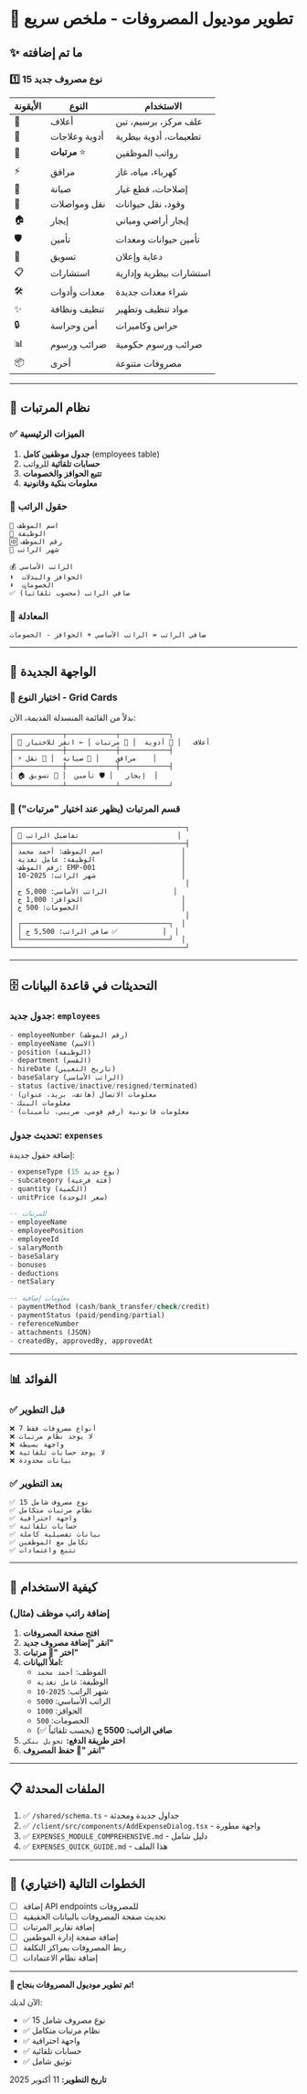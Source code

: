 # 🚀 تطوير موديول المصروفات - ملخص سريع

## ✨ ما تم إضافته

### 1️⃣ **15 نوع مصروف جديد**

| الأيقونة | النوع | الاستخدام |
|---------|-------|----------|
| 🌾 | أعلاف | علف مركز، برسيم، تبن |
| 💊 | أدوية وعلاجات | تطعيمات، أدوية بيطرية |
| 👥 | **مرتبات** ⭐ | رواتب الموظفين |
| ⚡ | مرافق | كهرباء، مياه، غاز |
| 🔧 | صيانة | إصلاحات، قطع غيار |
| 🚚 | نقل ومواصلات | وقود، نقل حيوانات |
| 🏠 | إيجار | إيجار أراضي ومباني |
| 🛡️ | تأمين | تأمين حيوانات ومعدات |
| 📢 | تسويق | دعاية وإعلان |
| 📋 | استشارات | استشارات بيطرية وإدارية |
| 🛠️ | معدات وأدوات | شراء معدات جديدة |
| ✨ | تنظيف ونظافة | مواد تنظيف وتطهير |
| 🔒 | أمن وحراسة | حراس وكاميرات |
| 📊 | ضرائب ورسوم | ضرائب ورسوم حكومية |
| 📦 | أخرى | مصروفات متنوعة |

---

## 💼 نظام المرتبات

### ✅ الميزات الرئيسية

1. **جدول موظفين كامل** (employees table)
2. **حسابات تلقائية** للرواتب
3. **تتبع الحوافز والخصومات**
4. **معلومات بنكية وقانونية**

### 📝 حقول الراتب

```
👤 اسم الموظف
💼 الوظيفة  
🆔 رقم الموظف
📅 شهر الراتب

💰 الراتب الأساسي
⬆️  الحوافز والبدلات
⬇️  الخصومات
✅ صافي الراتب (محسوب تلقائياً)
```

### 🧮 المعادلة

```
صافي الراتب = الراتب الأساسي + الحوافز - الخصومات
```

---

## 🎨 الواجهة الجديدة

### 🔘 اختيار النوع - Grid Cards

بدلاً من القائمة المنسدلة القديمة، الآن:

```
┌────────────┬────────────┬────────────┐
│ 🌾 أعلاف   │ 💊 أدوية  │ 👥 مرتبات │ ← انقر للاختيار
├────────────┼────────────┼────────────┤
│ ⚡ مرافق    │ 🔧 صيانة  │ 🚚 نقل    │
├────────────┼────────────┼────────────┤
│ 🏠 إيجار   │ 🛡️ تأمين  │ 📢 تسويق  │
└────────────┴────────────┴────────────┘
```

### 💼 قسم المرتبات (يظهر عند اختيار "مرتبات")

```
┌──────────────────────────────────────────┐
│ 👥 تفاصيل الراتب                        │
├──────────────────────────────────────────┤
│ اسم الموظف: أحمد محمد                   │
│ الوظيفة: عامل تغذية                     │
│ رقم الموظف: EMP-001                     │
│ شهر الراتب: 2025-10                     │
│                                          │
│ الراتب الأساسي: 5,000 ج                │
│ الحوافز: 1,000 ج                        │
│ الخصومات: 500 ج                         │
│                                          │
│ ┌────────────────────────────────────┐  │
│ │ صافي الراتب: 5,500 ج ✅           │  │
│ └────────────────────────────────────┘  │
└──────────────────────────────────────────┘
```

---

## 🗄️ التحديثات في قاعدة البيانات

### جدول جديد: `employees`

```sql
- employeeNumber (رقم الموظف)
- employeeName (الاسم)
- position (الوظيفة)
- department (القسم)
- hireDate (تاريخ التعيين)
- baseSalary (الراتب الأساسي)
- status (active/inactive/resigned/terminated)
- معلومات الاتصال (هاتف، بريد، عنوان)
- معلومات البنك
- معلومات قانونية (رقم قومي، ضريبي، تأمينات)
```

### تحديث جدول: `expenses`

إضافة حقول جديدة:

```sql
- expenseType (15 نوع جديد)
- subcategory (فئة فرعية)
- quantity (الكمية)
- unitPrice (سعر الوحدة)

-- للمرتبات
- employeeName
- employeePosition
- employeeId
- salaryMonth
- baseSalary
- bonuses
- deductions
- netSalary

-- معلومات إضافية
- paymentMethod (cash/bank_transfer/check/credit)
- paymentStatus (paid/pending/partial)
- referenceNumber
- attachments (JSON)
- createdBy, approvedBy, approvedAt
```

---

## 📊 الفوائد

### ✅ قبل التطوير

```
❌ 7 أنواع مصروفات فقط
❌ لا يوجد نظام مرتبات
❌ واجهة بسيطة
❌ لا يوجد حسابات تلقائية
❌ بيانات محدودة
```

### ✅ بعد التطوير

```
✅ 15 نوع مصروف شامل
✅ نظام مرتبات متكامل
✅ واجهة احترافية
✅ حسابات تلقائية
✅ بيانات تفصيلية كاملة
✅ تكامل مع الموظفين
✅ تتبع واعتمادات
```

---

## 🚀 كيفية الاستخدام

### إضافة راتب موظف (مثال)

1. **افتح صفحة المصروفات**
2. **انقر "إضافة مصروف جديد"**
3. **اختر "👥 مرتبات"**
4. **املأ البيانات:**
   - الموظف: `أحمد محمد`
   - الوظيفة: `عامل تغذية`
   - شهر الراتب: `2025-10`
   - الراتب الأساسي: `5000`
   - الحوافز: `1000`
   - الخصومات: `500`
   - **صافي الراتب: 5500 ج** (يحسب تلقائياً ✅)
5. **اختر طريقة الدفع:** `تحويل بنكي`
6. **انقر "💾 حفظ المصروف"**

---

## 📋 الملفات المحدثة

1. ✅ `/shared/schema.ts` - جداول جديدة ومحدثة
2. ✅ `/client/src/components/AddExpenseDialog.tsx` - واجهة مطورة
3. ✅ `EXPENSES_MODULE_COMPREHENSIVE.md` - دليل شامل
4. ✅ `EXPENSES_QUICK_GUIDE.md` - هذا الملف

---

## 🎯 الخطوات التالية (اختياري)

- [ ] إضافة API endpoints للمصروفات
- [ ] تحديث صفحة المصروفات بالبيانات الحقيقية
- [ ] إضافة تقارير المرتبات
- [ ] إضافة صفحة إدارة الموظفين
- [ ] ربط المصروفات بمراكز التكلفة
- [ ] إضافة نظام الاعتمادات

---

**🎉 تم تطوير موديول المصروفات بنجاح!**

الآن لديك:
- ✅ 15 نوع مصروف شامل
- ✅ نظام مرتبات متكامل
- ✅ واجهة احترافية
- ✅ حسابات تلقائية
- ✅ توثيق شامل

**تاريخ التطوير:** 11 أكتوبر 2025
